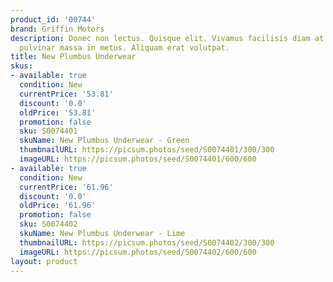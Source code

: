 ```yaml
---
product_id: '00744'
brand: Griffin Motors
description: Donec non lectus. Quisque elit. Vivamus facilisis diam at odio. Suspendisse
  pulvinar massa in metus. Aliquam erat volutpat.
title: New Plumbus Underwear
skus:
- available: true
  condition: New
  currentPrice: '53.81'
  discount: '0.0'
  oldPrice: '53.81'
  promotion: false
  sku: S0074401
  skuName: New Plumbus Underwear - Green
  thumbnailURL: https://picsum.photos/seed/S0074401/300/300
  imageURL: https://picsum.photos/seed/S0074401/600/600
- available: true
  condition: New
  currentPrice: '61.96'
  discount: '0.0'
  oldPrice: '61.96'
  promotion: false
  sku: S0074402
  skuName: New Plumbus Underwear - Lime
  thumbnailURL: https://picsum.photos/seed/S0074402/300/300
  imageURL: https://picsum.photos/seed/S0074402/600/600
layout: product
---
```

